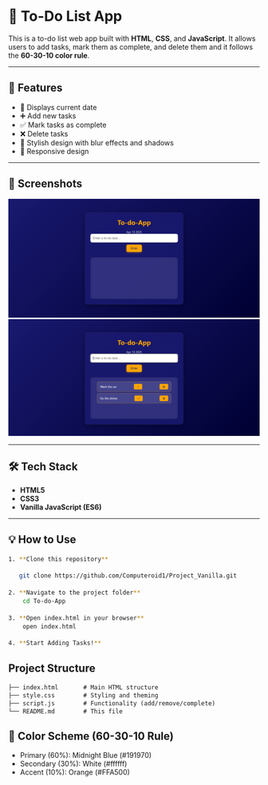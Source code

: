 # 📝 To-Do List App

This is a to-do list web app built with **HTML**, **CSS**, and **JavaScript**. It allows users to add tasks, mark them as complete, and delete them and it follows the **60-30-10 color rule**.

---

## 🚀 Features

- 📅 Displays current date
- ➕ Add new tasks
- ✅ Mark tasks as complete
- ❌ Delete tasks
- 🎨 Stylish design with blur effects and shadows
- 📱 Responsive design

---

## 📸 Screenshots

![To-do App Screenshot](image.png)
![To-do App Screenshot](image-1.png)

---

## 🛠️ Tech Stack

- **HTML5**
- **CSS3**
- **Vanilla JavaScript (ES6)**

---

## 💡 How to Use
```bash
1. **Clone this repository**
   
   git clone https://github.com/Computeroid1/Project_Vanilla.git

2. **Navigate to the project folder**
    cd To-do-App

3. **Open index.html in your browser**
    open index.html

4. **Start Adding Tasks!**
```

##  Project Structure
    ├── index.html       # Main HTML structure
    ├── style.css        # Styling and theming
    ├── script.js        # Functionality (add/remove/complete)
    └── README.md        # This file

## 🎨 Color Scheme (60-30-10 Rule)
- Primary (60%): Midnight Blue (#191970)
- Secondary (30%): White (#ffffff)
- Accent (10%): Orange (#FFA500)